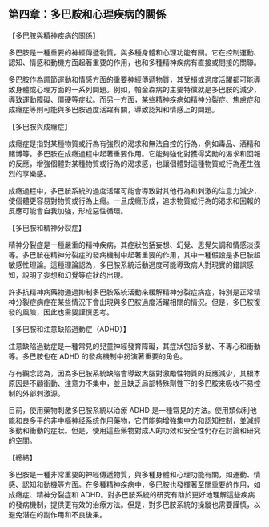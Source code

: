 ## 第四章：多巴胺和心理疾病的關係

【多巴胺與精神疾病的關係】

多巴胺是一種重要的神經傳遞物質，與多種身體和心理功能有關。它在控制運動、認知、情感和動機方面起著重要的作用，也和多種精神疾病有直接或間接的關聯。

多巴胺作為調節運動和情感方面的重要神經傳遞物質，其受損或過度活躍都可能導致身體或心理方面的一系列問題。例如，帕金森病的主要特徵就是多巴胺的減少，導致運動障礙、僵硬等症狀。而另一方面，某些精神疾病如精神分裂症、焦慮症和成癮症等則可能與多巴胺過度活躍有關，導致認知和情感上的問題。

【多巴胺與成癮症】

成癮症是指對某種物質或行為有強烈的渴求和無法自控的行為，例如毒品、酒精和賭博等。多巴胺在成癮過程中起著重要作用。它能夠強化對獲得奖勵的渴求和回報的反應，增強個體對某種物質或行為的渴求感，也讓個體對這種物質或行為產生強烈的享樂感。

成癮過程中，多巴胺系統的過度活躍可能會導致對其他行為和刺激的注意力減少，使個體更容易對物質或行為上癮。一旦成癮形成，追求物質或行為的渴求和回報的反應可能會自我加強，形成惡性循環。

【多巴胺和精神分裂症】

精神分裂症是一種嚴重的精神疾病，其症狀包括妄想、幻覺、思覺失調和情感淡漠等。多巴胺在精神分裂症的發病機制中起著重要的作用，其中一種假設是多巴胺超敏感性理論。這種理論認為，多巴胺系統活動過度可能導致病人對現實的錯誤感知，說明了妄想和幻覺等症狀的出現。

許多抗精神病藥物通過抑制多巴胺系統活動來緩解精神分裂症病症，特別是正常精神分裂症病症在某些情況下會出現與多巴胺過度活躍相關的情況。但是，多巴胺復發的風險，因此也需要謹慎思考。

【多巴胺和注意缺陷過動症（ADHD）】

注意缺陷過動症是一種常見的兒童神經發育障礙，其症狀包括多動、不專心和衝動等。多巴胺也在 ADHD 的發病機制中扮演著重要的角色。

存有觀念認為，因為多巴胺系統缺陷會導致大腦對激勵性物質的反應減少，其根本原因是不顧衝動、注意力不集中，並且缺乏局部特殊劑性下的多巴胺来吸收不易控制的外部刺激源。

目前，使用藥物刺激多巴胺系統以治療 ADHD 是一種常見的方法。使用類似利他能和良多平的非中樞神经系统作用藥物，它們能夠增強集中力和認知控制，並減輕多動和衝動的症狀。但是，使用這些藥物對成人的功效和安全性仍存在討論和研究的空間。

【總結】

多巴胺是一種非常重要的神經傳遞物質，與多種身體和心理功能有關，如運動、情感、認知和動機等方面。在多種精神疾病中，多巴胺也發揮著至關重要的作用，如成癮症、精神分裂症和 ADHD。對多巴胺系統的研究有助於更好地理解這些疾病的發病機制，提供更有效的治療方法。但是，對多巴胺系統的操縱也需要謹慎，以避免潛在的副作用和不良後果。